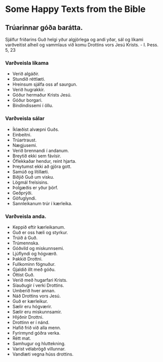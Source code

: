 # Some Happy Texts from the Bible

## Trúarinnar góða barátta.
Sjálfur friðarins Guð helgi yður algjörlega og andi yðar, sál og líkami varðveitist alheil og vammlaus við komu Drottins vors Jesú Krists. - I. Þess. 5, 23

### Varðveisla líkama
* Verið algáðir.
* Stundið réttlæti.
* Hreinsum sjálfa oss af saurgun.
* Verið hugrakkir.
* Góður hermaður Krists Jesú.
* Góður borgari.
* Bindindissemi í öllu.

### Varðveisla sálar

* Íklæðist alvæpni Guðs.
* Einbeitni.
* Trúartraust.
* Nægjusemi.
* Verið brennandi í andanum.
* Breytið ekki sem fávísir.
* Óflekkaðar hendur, reint hjarta.
* Þreytumst ekki að gjöra gott.
* Samúð og lítillæti.
* Biðjið Guð um visku.
* Lögmál frelsisins.
* Þolgæðis er yður þörf.
* Geðprýði.
* Göfuglyndi.
* Sannleikanum trúr í kærleika.

### Varðveisla anda.
* Keppið eftir kærleikanum.
* Guð er oss hæli og styrkur.
* Trúið á Guð.
* Trúmennska.
* Góðvild og miskunnsemi.
* Ljúflyndi og hógværð.
* Þakkið Drottni.
* Fullkominn fögnuður.
* Gjaldið illt með góðu.
* Óttist Guð.
* Verið með hugarfari Krists.
* Síauðugir í verki Drottins.
* Umberið hver annan.
* Náð Drottins vors Jesú.
* Guð er kærleikur.
* Sælir eru hógværir.
* Sælir eru miskunnsamir.
* Hlýðnir Drottni.
* Drottinn er í nánd.
* Hafið frið við alla menn.
* Fyrirmynd góðra verka.
* Rétt mat.
* Samhugur og hluttekning.
* Varist vélabrögð villunnar.
* Vandlæti vegna húss drottins.
